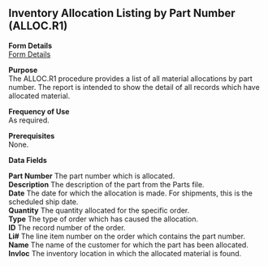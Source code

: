 ##  Inventory Allocation Listing by Part Number (ALLOC.R1)

<PageHeader />

**Form Details**  
[ Form Details ](ALLOC-R1-1/)   

**Purpose**  
The ALLOC.R1 procedure provides a list of all material allocations by part
number. The report is intended to show the detail of all records which have
allocated material.

**Frequency of Use**  
As required.

**Prerequisites**  
None.

**Data Fields**

**Part Number** The part number which is allocated.  
**Description** The description of the part from the Parts file.  
**Date** The date for which the allocation is made. For shipments, this is the
scheduled ship date.  
**Quantity** The quantity allocated for the specific order.  
**Type** The type of order which has caused the allocation.  
**ID** The record number of the order.  
**Li#** The line item number on the order which contains the part number.  
**Name** The name of the customer for which the part has been allocated.  
**Invloc** The inventory location in which the allocated material is found.  
  
<badge text= "Version 8.10.57" vertical="middle" />

<PageFooter />